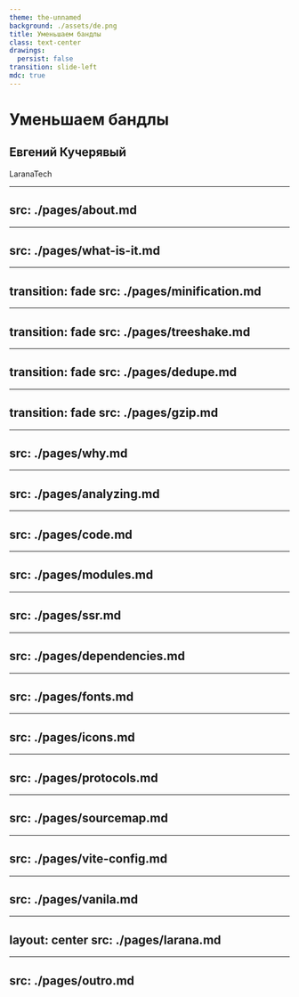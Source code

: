 ```yaml
---
theme: the-unnamed
background: ./assets/de.png
title: Уменьшаем бандлы
class: text-center
drawings:
  persist: false
transition: slide-left
mdc: true
---
```


# Уменьшаем бандлы

## Евгений Кучерявый

LaranaTech

---
src: ./pages/about.md
---

---
src: ./pages/what-is-it.md
---

---
transition: fade
src: ./pages/minification.md
---

---
transition: fade
src: ./pages/treeshake.md
---

---
transition: fade
src: ./pages/dedupe.md
---

---
transition: fade
src: ./pages/gzip.md
---

---
src: ./pages/why.md
---

---
src: ./pages/analyzing.md
---

---
src: ./pages/code.md
---

---
src: ./pages/modules.md
---

---
src: ./pages/ssr.md
---

---
src: ./pages/dependencies.md
---

---
src: ./pages/fonts.md
---

---
src: ./pages/icons.md
---

---
src: ./pages/protocols.md
---

---
src: ./pages/sourcemap.md
---

---
src: ./pages/vite-config.md
---

---
src: ./pages/vanila.md
---

---
layout: center
src: ./pages/larana.md
---

---
src: ./pages/outro.md
---


